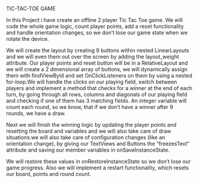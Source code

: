 TIC-TAC-TOE GAME

In this Project i have create an offline 2 player Tic Tac Toe game. We will code the whole game logic, count player points, add a reset functionality and handle orientation changes, so we don’t lose our game state when we rotate the device.

We will create the layout by creating 9 buttons within nested LinearLayouts and we will even them out over the screen by adding the layout_weight attribute. Our player points and reset button will be in a RelativeLayout and we will create a 2 dimensional array of buttons, we will dynamically assign them with findViewById and set OnClickListeners on them by using a nested for-loop.We will handle the clicks on our playing field, switch between players and implement a method that checks for a winner at the end of each turn, by going through all rows, columns and diagonals of our playing field and checking if one of them has 3 matching fields. An integer variable will count each round, so we know, that if we don’t have a winner after 9 rounds, we have a draw.

Next we will finish the winning logic by updating the player points and resetting the board and variables and we will also take care of draw situations.we will also take care of configuration changes (like an orientation change), by giving our TextViews and Buttons the “freezesText” attribute and saving our member variables in onSaveInstanceState. 

We will restore these values in onRestoreInstanceState so we don’t lose our game progress.
Also we will implement a restart functionality, which resets our board, points and round count.

